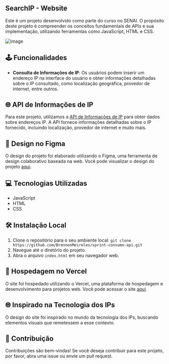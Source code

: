 ## SearchIP - Website

Este é um projeto desenvolvido como parte do curso no SENAI. O propósito deste projeto é compreender os conceitos fundamentais de APIs e sua implementação, utilizando ferramentas como JavaScript, HTML e CSS.

![image](https://github.com/BrennonMeireles/sprint-consumo-api/assets/141636246/f980350f-98a3-4a0c-9e43-0226de798017)

## 🕹️ Funcionalidades

- **Consulta de Informações de IP**: Os usuários podem inserir um endereço IP na interface do usuário e obter informações detalhadas sobre o IP consultado, como localização geográfica, provedor de internet, entre outros.

## 🌐 API de Informações de IP

Para este projeto, utilizamos a [API de Informações de IP](https://apiip.net/) para obter dados sobre endereços IP. A API fornece informações detalhadas sobre o IP fornecido, incluindo localização, provedor de internet e muito mais.

## 🎨 Design no Figma

O design do projeto foi elaborado utilizando o Figma, uma ferramenta de design colaborativo baseada na web. Você pode visualizar o design do projeto [aqui](https://www.figma.com/file/7ecxqoUxnPp6Xa8QCBJG1Z/sprint-api?type=design&node-id=0%3A1&mode=design&t=5P3eV8bBHI4oSihx-1).

## 💻 Tecnologias Utilizadas
  - JavaScript
  - HTML
  - CSS

## 🛠 Instalação Local

1. Clone o repositório para o seu ambiente local: `git clone https://github.com/BrennonMeireles/sprint-consumo-api.git`
2. Navegue até o diretório do projeto.
3. Abra o arquivo `index.html` em seu navegador web.

## 🚀 Hospedagem no Vercel

O site foi hospedado utilizando o Vercel, uma plataforma de hospedagem e desenvolvimento para projetos web. Você pode acessar o site [aqui](https://searchip.vercel.app/).

## 🌐 Inspirado na Tecnologia dos IPs

O design do site foi inspirado no mundo da tecnologia dos IPs, buscando elementos visuais que remetessem a esse contexto.

## 🤝 Contribuição

Contribuições são bem-vindas! Se você deseja contribuir para este projeto, por favor, abra uma issue ou envie um pull request. 
